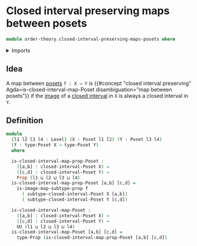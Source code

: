 # Closed interval preserving maps between posets

```agda
module order-theory.closed-interval-preserving-maps-posets where
```

<details><summary>Imports</summary>

```agda
open import foundation.images-subtypes
open import foundation.propositions
open import foundation.universe-levels

open import order-theory.closed-intervals-posets
open import order-theory.posets
```

</details>

## Idea

A map between [posets](order-theory.posets.md) `f : X → Y` is
{{#concept "closed interval preserving" Agda=is-closed-interval-map-Poset disambiguation="map between posets"}}
if the [image](foundation.images-subtypes.md) of a
[closed interval](order-theory.closed-intervals-posets.md) in `X` is
always a closed interval in `Y`.

## Definition

```agda
module _
  {l1 l2 l3 l4 : Level} (X : Poset l1 l2) (Y : Poset l3 l4)
  (f : type-Poset X → type-Poset Y)
  where

  is-closed-interval-map-prop-Poset :
    ([a,b] : closed-interval-Poset X) →
    ([c,d] : closed-interval-Poset Y) →
    Prop (l1 ⊔ l2 ⊔ l3 ⊔ l4)
  is-closed-interval-map-prop-Poset [a,b] [c,d] =
    is-image-map-subtype-prop f
      ( subtype-closed-interval-Poset X [a,b])
      ( subtype-closed-interval-Poset Y [c,d])

  is-closed-interval-map-Poset :
    ([a,b] : closed-interval-Poset X) →
    ([c,d] : closed-interval-Poset Y) →
    UU (l1 ⊔ l2 ⊔ l3 ⊔ l4)
  is-closed-interval-map-Poset [a,b] [c,d] =
    type-Prop (is-closed-interval-map-prop-Poset [a,b] [c,d])
```
